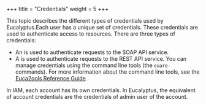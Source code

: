 +++
title = "Credentials"
weight = 5
+++

This topic describes the different types of credentials used by Eucalyptus.Each user has a unique set of credentials. These credentials are used to authenticate access to resources. There are three types of credentials: 



* An is used to authenticate requests to the SOAP API service. 
* A is used to authenticate requests to the REST API service. 
You can manage credentials using the command line tools (the `euare-` commands). For more information about the command line tools, see the [Euca2ools Reference Guide](../euca2ools-guide/index.dita) . 

In IAM, each account has its own credentials. In Eucalyptus, the equivalent of account credentials are the credentials of admin user of the account. 

